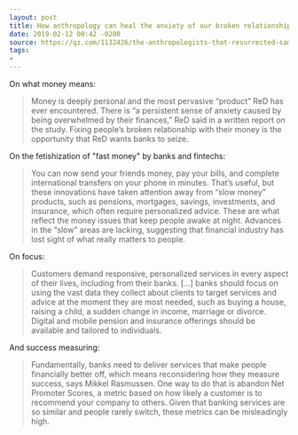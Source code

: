 ```yaml
---
layout: post
title: How anthropology can heal the anxiety of our broken relationship with money
date: 2019-02-12 00:42 -0200
source: https://qz.com/1132426/the-anthropologists-that-resurrected-samsung-and-adidas-want-to-save-the-banking-industry-from-itself/
tags:
-
---
```


On what money means:
> Money is deeply personal and the most pervasive “product” ReD has ever encountered. There is “a persistent sense of anxiety caused by being overwhelmed by their finances,” ReD said in a written report on the study. Fixing people’s broken relationship with their money is the opportunity that ReD wants banks to seize.

On the fetishization of "fast money" by banks and fintechs:
> You can now send your friends money, pay your bills, and complete international transfers on your phone in minutes. That’s useful, but these innovations have taken attention away from “slow money” products, such as pensions, mortgages, savings, investments, and insurance, which often require personalized advice. These are what reflect the money issues that keep people awake at night. Advances in the “slow” areas are lacking, suggesting that financial industry has lost sight of what really matters to people.

On focus:
> Customers demand responsive, personalized services in every aspect of their lives, including from their banks. [...] banks should focus on using the vast data they collect about clients to target services and advice at the moment they are most needed, such as buying a house, raising a child, a sudden change in income, marriage or divorce. Digital and mobile pension and insurance offerings should be available and tailored to individuals.

And success measuring:
> Fundamentally, banks need to deliver services that make people financially better off, which means reconsidering how they measure success, says Mikkel Rasmussen. One way to do that is abandon Net Promoter Scores, a metric based on how likely a customer is to recommend your company to others. Given that banking services are so similar and people rarely switch, these metrics can be misleadingly high.
